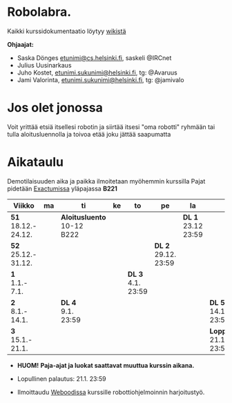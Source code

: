 # Robolabra.
Kaikki kurssidokumentaatio löytyy [wikistä](https://github.com/javaLabra/Robolabra-2017-vuodenvaihde/wiki)

**Ohjaajat:**
* Saska Dönges etunimi@cs.helsinki.fi, saskeli @IRCnet
* Julius Uusinarkaus
* Juho Kostet, etunimi.sukunimi@helsinki.fi, tg: @Avaruus
* Jami Valorinta, etunimi.sukunimi@helsinki.fi, tg: @jamivalo

# Jos olet jonossa

Voit yrittää etsiä itsellesi robotin ja siirtää itsesi "oma robotti" ryhmään tai tulla aloitusluennolla ja toivoa etää joku jättää saapumatta

# Aikataulu

Demotilaisuuden aika ja paikka ilmoitetaan myöhemmin kurssilla
Pajat pidetään [Exactumissa](http://www.helsinki.fi/teknos/opetustilat/kumpula/gh2b/default.htm) yläpajassa **B221**

| Viikko | ma | ti | ke | to | pe | la | su |
| --- | --- | --- | --- | --- | --- | --- | --- |
| **51**<br>18.12.-<br>24.12. |  | **Aloitusluento**<br>10-12<br>B222  |  |  |  | **DL 1**<br>23.12<br>23:59 |  |
| **52**<br>25.12.-<br>31.12. |  |  |  |  | **DL 2**<br>29.12.<br>23:59 |  |  |
| **1**<br>1.1.-<br>7.1. |  |  |  | **DL 3**<br>4.1.<br>23:59 |  |  |  |
| **2**<br>8.1.-<br>14.1. |  | **DL 4**<br>9.1.<br>23:59 |  |  |  |  | **DL 5**<br>14.1.<br>23:59 |
| **3**<br>15.1.-<br>21.1. |  |  |  |  |  |  | **Loppupalautus**<br>21.1<br>23:59 |

* **HUOM!** **Paja-ajat ja luokat saattavat muuttua kurssin aikana.**

* Lopullinen palautus: 21.1. 23:59

* Ilmoittaudu [Weboodissa](https://weboodi.helsinki.fi/hy/opettaptied.jsp?OpetTap=122465992&html=1) kurssille robottiohjelmoinnin harjoitustyö.
